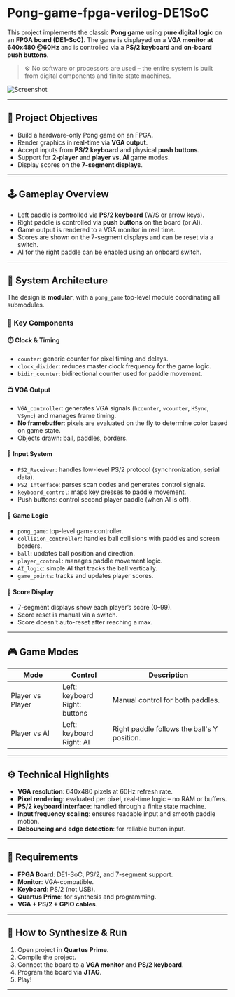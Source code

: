 # Pong-game-fpga-verilog-DE1SoC
This project implements the classic **Pong game** using **pure digital logic** on an **FPGA board (DE1-SoC)**. The game is displayed on a **VGA monitor at 640x480 @60Hz** and is controlled via a **PS/2 keyboard** and **on-board push buttons**.

> ⚙️ No software or processors are used – the entire system is built from digital components and finite state machines.

![Screenshot](.pong.jpg)

---

## 🎯 Project Objectives

- Build a hardware-only Pong game on an FPGA.
- Render graphics in real-time via **VGA output**.
- Accept inputs from **PS/2 keyboard** and physical **push buttons**.
- Support for **2-player** and **player vs. AI** game modes.
- Display scores on the **7-segment displays**.

---

## 🕹️ Gameplay Overview

- Left paddle is controlled via **PS/2 keyboard** (W/S or arrow keys).
- Right paddle is controlled via **push buttons** on the board (or AI).
- Game output is rendered to a VGA monitor in real time.
- Scores are shown on the 7-segment displays and can be reset via a switch.
- AI for the right paddle can be enabled using an onboard switch.

---

## 🧱 System Architecture

The design is **modular**, with a `pong_game` top-level module coordinating all submodules.

### 🔧 Key Components

#### ⏱️ Clock & Timing
- `counter`: generic counter for pixel timing and delays.
- `clock_divider`: reduces master clock frequency for the game logic.
- `bidir_counter`: bidirectional counter used for paddle movement.

#### 📺 VGA Output
- `VGA_controller`: generates VGA signals (`hcounter`, `vcounter`, `HSync`, `VSync`) and manages frame timing.
- **No framebuffer**: pixels are evaluated on the fly to determine color based on game state.
- Objects drawn: ball, paddles, borders.

#### 🎹 Input System
- `PS2_Receiver`: handles low-level PS/2 protocol (synchronization, serial data).
- `PS2_Interface`: parses scan codes and generates control signals.
- `keyboard_control`: maps key presses to paddle movement.
- Push buttons: control second player paddle (when AI is off).

#### 🧠 Game Logic
- `pong_game`: top-level game controller.
- `collision_controller`: handles ball collisions with paddles and screen borders.
- `ball`: updates ball position and direction.
- `player_control`: manages paddle movement logic.
- `AI_logic`: simple AI that tracks the ball vertically.
- `game_points`: tracks and updates player scores.

#### 🔢 Score Display
- 7-segment displays show each player’s score (0–99).
- Score reset is manual via a switch.
- Score doesn't auto-reset after reaching a max.

---

## 🎮 Game Modes

| Mode            | Control             | Description                                  |
|-----------------|---------------------|----------------------------------------------|
| Player vs Player | Left: keyboard<br>Right: buttons | Manual control for both paddles.          |
| Player vs AI     | Left: keyboard<br>Right: AI     | Right paddle follows the ball's Y position. |

---

## ⚙️ Technical Highlights

- **VGA resolution**: 640x480 pixels at 60Hz refresh rate.
- **Pixel rendering**: evaluated per pixel, real-time logic – no RAM or buffers.
- **PS/2 keyboard interface**: handled through a finite state machine.
- **Input frequency scaling**: ensures readable input and smooth paddle motion.
- **Debouncing and edge detection**: for reliable button input.

---

## 🧪 Requirements

- **FPGA Board**: DE1-SoC, PS/2, and 7-segment support.
- **Monitor**: VGA-compatible.
- **Keyboard**: PS/2 (not USB).
- **Quartus Prime**: for synthesis and programming.
- **VGA + PS/2 + GPIO cables**.

---

## 🚀 How to Synthesize & Run

1. Open project in **Quartus Prime**.
2. Compile the project.
3. Connect the board to a **VGA monitor** and **PS/2 keyboard**.
4. Program the board via **JTAG**.
5. Play!

---

